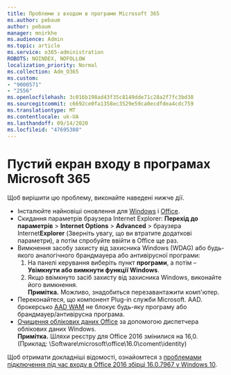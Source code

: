 ```yaml
---
title: Проблеми з входом в програми Microsoft 365
ms.author: pebaum
author: pebaum
manager: mnirkhe
ms.audience: Admin
ms.topic: article
ms.service: o365-administration
ROBOTS: NOINDEX, NOFOLLOW
localization_priority: Normal
ms.collection: Adm_O365
ms.custom:
- "9000571"
- "2556"
ms.openlocfilehash: 3c016b198ad43f35c8149dde71c28a2f7fc3bd38
ms.sourcegitcommit: c6692ce0fa1358ec3529e59ca0ecdfdea4cdc759
ms.translationtype: MT
ms.contentlocale: uk-UA
ms.lasthandoff: 09/14/2020
ms.locfileid: "47695308"
---
```

# <a name="blank-sign-in-screen-in-microsoft-365-apps"></a>Пустий екран входу в програмах Microsoft 365

Щоб вирішити цю проблему, виконайте наведені нижче дії.
- Інсталюйте найновіші оновлення для [Windows](https://support.microsoft.com/help/4027667/windows-10-update) і [Office](https://support.office.com/article/update-office-and-your-computer-with-microsoft-update-2ab296f3-7f03-43a2-8e50-46de917611c5).
- Скидання параметрів браузера Internet Explorer: **Перехід до параметрів**  >  **Internet Options**  >  **Advanced**  >  браузера Internet**Explorer** (Зверніть увагу, що ви втратите додаткові параметри), а потім спробуйте ввійти в Office ще раз.
- Вимкнення засобу захисту від захисника Windows (WDAG) або будь-якого аналогічного брандмауера або антивірусної програми:
    1. На панелі керування виберіть пункт **програми**, а потім – **Увімкнути або вимкнути функції Windows**.
    2. Якщо ввімкнуто засіб захисту від захисника Windows, виконайте його вимкнення.<br/>
    **Примітка.** Можливо, знадобиться перезавантажити комп'ютер.
- Переконайтеся, що компонент Plug-in служби Microsoft. AAD. брокерсько [AAD WAM](https://docs.microsoft.com/office365/troubleshoot/administration/connection-issue-when-sign-in-office-2016#symptom-1) не блокує будь-яку програму або брандмауер/антивірусна програма.
- [Очищення облікових даних Office](https://docs.microsoft.com/office/troubleshoot/error-messages/another-account-already-signed-in#step-3-clear-cached-credentials-on-the-computer) за допомогою диспетчера облікових даних Windows.<br/>
    **Примітка.** Шляхи реєстру для Office 2016 змінилися на 16,0. (Приклад: \Software\microsoft\office\16.0\coment\identity\)

Щоб отримати докладніші відомості, ознайомтеся з [проблемами підключення під час входу в Office 2016 збірці 16.0.7967 у Windows 10](https://docs.microsoft.com/office365/troubleshoot/administration/connection-issue-when-sign-in-office-2016).